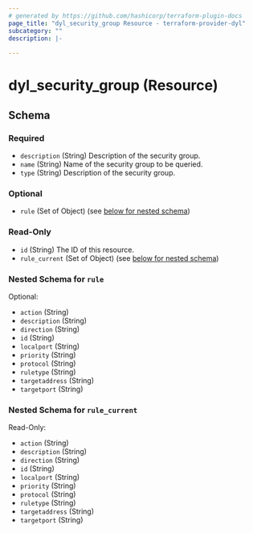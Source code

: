 ```yaml
---
# generated by https://github.com/hashicorp/terraform-plugin-docs
page_title: "dyl_security_group Resource - terraform-provider-dyl"
subcategory: ""
description: |-
  
---
```


# dyl_security_group (Resource)





<!-- schema generated by tfplugindocs -->
## Schema

### Required

- `description` (String) Description of the security group.
- `name` (String) Name of the security group to be queried.
- `type` (String) Description of the security group.

### Optional

- `rule` (Set of Object) (see [below for nested schema](#nestedatt--rule))

### Read-Only

- `id` (String) The ID of this resource.
- `rule_current` (Set of Object) (see [below for nested schema](#nestedatt--rule_current))

<a id="nestedatt--rule"></a>
### Nested Schema for `rule`

Optional:

- `action` (String)
- `description` (String)
- `direction` (String)
- `id` (String)
- `localport` (String)
- `priority` (String)
- `protocol` (String)
- `ruletype` (String)
- `targetaddress` (String)
- `targetport` (String)


<a id="nestedatt--rule_current"></a>
### Nested Schema for `rule_current`

Read-Only:

- `action` (String)
- `description` (String)
- `direction` (String)
- `id` (String)
- `localport` (String)
- `priority` (String)
- `protocol` (String)
- `ruletype` (String)
- `targetaddress` (String)
- `targetport` (String)
